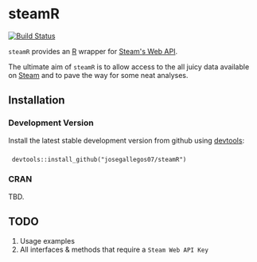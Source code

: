 # steamR

[![Build Status](https://travis-ci.org/josegallegos07/steamR.svg?branch=master)](https://travis-ci.org/josegallegos07/steamR)

`steamR` provides an [R](http://www.r-project.org/) wrapper for [Steam's Web API](https://developer.valvesoftware.com/wiki/Steam_Web_API).

The ultimate aim of `steamR` is to allow access to the all juicy data available on [Steam](http://steampowered.com) and to pave the way for some neat analyses.

## Installation

### Development Version

Install the latest stable development version from github using [devtools](https://github.com/hadley/devtools):

### 
     devtools::install_github("josegallegos07/steamR")

### CRAN

TBD.

## TODO

1. Usage examples  
2. All interfaces & methods that require a `Steam Web API Key`